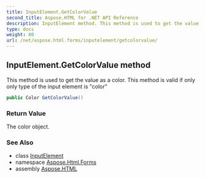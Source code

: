 ```yaml
---
title: InputElement.GetColorValue
second_title: Aspose.HTML for .NET API Reference
description: InputElement method. This method is used to get the value as a color. This method is valid if only only type of the input element is color
type: docs
weight: 80
url: /net/aspose.html.forms/inputelement/getcolorvalue/
---
```

## InputElement.GetColorValue method

This method is used to get the value as a color. This method is valid if only only type of the input element is "color"

```csharp
public Color GetColorValue()
```

### Return Value

The color object.

### See Also

* class [InputElement](../)
* namespace [Aspose.Html.Forms](../../../aspose.html.forms/)
* assembly [Aspose.HTML](../../../)
